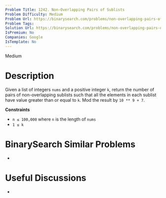 ```yaml
---
Problem Title: 1242. Non-Overlapping Pairs of Sublists
Problem Difficulty: Medium
Problem Url: https://binarysearch.com/problems/non-overlapping-pairs-of-sublists/
Problem Tags: 
Solution Url: https://binarysearch.com/problems/non-overlapping-pairs-of-sublists/solutions/
IsPremium: No
Companies: Google
IsTemplate: No
---
```


<span style="color: ;">Medium</span>

# Description

Given a list of integers `nums` and a positive integer `k`, return the number of pairs of non-overlapping sublists such that all the elements in each sublist have value greater than or equal to `k`. Mod the result by `10 ** 9 + 7`.

**Constraints**
- `n ≤ 100,000` where `n` is the length of `nums`
- `1 ≤ k`

# BinarySearch Similar Problems

- []()

# Useful Discussions

- []()
